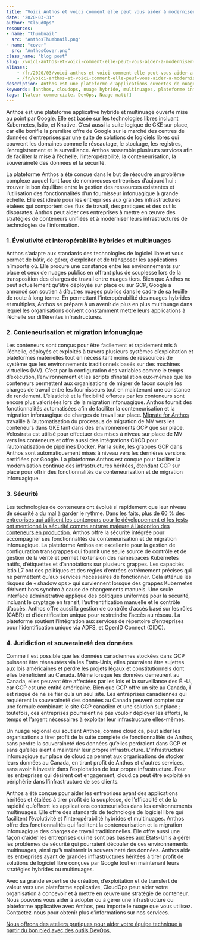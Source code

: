 ```yaml
---
title: "Voici Anthos et voici comment elle peut vous aider à moderniser votre application"
date: "2020-03-31"
author: "CloudOps"
resources:
- name: "thumbnail"
  src: "AnthosThumbnail.png"
- name: "cover"
  src: "AnthosCover.png"
class_name: "blog post"
slug: /voici-anthos-et-voici-comment-elle-peut-vous-aider-a-moderniser-votre-application
aliases:
    - /fr/2020/03/voici-anthos-et-voici-comment-elle-peut-vous-aider-a-moderniser-votre-application/
    - /fr/voici-anthos-et-voici-comment-elle-peut-vous-aider-a-moderniser-votre-application
description: Anthos est une plateforme d'applications ouvertes de nuages hybrides et multinuages conçue par Google. Elle aide les entreprises à résoudre des problèmes complexes de 5 façons.
keywords: [anthos, cloudops, nuage hybride, multinuages, plateforme infonuagique gérée, anthos architecture, plateforme infonuagique]
tags: [Valeur commerciale, DevOps, Nuage natif]
---
```


<p>Anthos est une plateforme applicative hybride et multinuage ouverte mise au point par Google. Elle est basée sur les technologies libres incluant Kubernetes, Istio, et Knative. C’est aussi la suite logique de GKE sur place, car elle bonifie la première offre de Google sur le marché des centres de données d’entreprises par une suite de solutions de logiciels libres qui couvrent les domaines comme le réseautage, le stockage, les registres, l’enregistrement et la surveillance. Anthos rassemble plusieurs services afin de faciliter la mise à l’échelle, l’interopérabilité, la conteneurisation, la souveraineté des données et la sécurité.</p><p>La plateforme Anthos a été conçue dans le but de résoudre un problème complexe auquel font face de nombreuses entreprises d’aujourd’hui&nbsp;: trouver le bon équilibre entre la gestion des ressources existantes et l’utilisation des fonctionnalités d’un fournisseur infonuagique à grande échelle. Elle est idéale pour les entreprises aux grandes infrastructures étalées qui comportent des flux de travail, des pratiques et des outils disparates. Anthos peut aider ces entreprises à mettre en œuvre des stratégies de conteneurs unifiées et à moderniser leurs infrastructures de technologies de l’information.</p><h3><strong>1. Évolutivité et interopérabilité hybrides et multinuages</strong></h3><p>Anthos s’adapte aux standards des technologies de logiciel libre et vous permet de bâtir, de gérer, d’exploiter et de transposer les applications n’importe où. Elle procure une constance entre les environnements sur place et ceux de nuages publics en offrant plus de souplesse lors de la transposition des charges de travail entre nuages tiers. Bien que Anthos ne peut actuellement qu’être déployée sur place ou sur GCP, Google a annoncé son soutien à d’autres nuages publics dans le cadre de sa feuille de route à long terme. En permettant l’interopérabilité des nuages hybrides et multiples, Anthos se prépare à un avenir de plus en plus multinuage dans lequel les organisations doivent constamment mettre leurs applications à l’échelle sur différentes infrastructures.&nbsp;</p><h3><strong>2. Conteneurisation et migration infonuagique</strong></h3><p>Les conteneurs sont conçus pour être facilement et rapidement mis à l’échelle, déployés et exploités à travers plusieurs systèmes d’exploitation et plateformes matérielles tout en nécessitant moins de ressources de système que les environnements traditionnels basés sur des machines virtuelles (MV). C’est par la configuration des variables comme le temps d’exécution, l’environnement et les scripts d’installation eux-mêmes que les conteneurs permettent aux organisations de migrer de façon souple les charges de travail entre les fournisseurs tout en maintenant une constance de rendement. L’élasticité et la flexibilité offertes par les conteneurs sont encore plus valorisées lors de la migration infonuagique. Anthos fournit des fonctionnalités automatisées afin de faciliter la conteneurisation et la migration infonuagique de charges de travail sur place. <a href="https://cloud.google.com/migrate/anthos/">Migrate for Anthos</a> travaille à l’automatisation du processus de migration de MV vers les conteneurs dans GKE tant dans des environnements GCP que sur place. Velostrata est utilisé pour effectuer des mises à niveau sur place de MV vers les conteneurs et offre aussi des intégrations CI/CD pour l’automatisation de pipelines Docker. Par la suite, les grappes GCP dans Anthos sont automatiquement mises à niveau vers les dernières versions certifiées par Google. La plateforme Anthos est conçue pour faciliter la modernisation continue des infrastructures héritées, étendant GCP sur place pour offrir des fonctionnalités de conteneurisation et de migration infonuagique.&nbsp;</p><h3><strong>3. Sécurité</strong></h3><p>Les technologies de conteneurs ont évolué si rapidement que leur niveau de sécurité a du mal à garder le rythme. Dans les faits, <a href="https://www.csoonline.com/article/2984543/as-containers-take-off-so-do-security-concerns.html">plus de 60&nbsp;% des entreprises qui utilisent les conteneurs pour le développement et les tests ont mentionné la sécurité comme entrave majeure à l’adoption des conteneurs en production</a>. Anthos offre la sécurité intégrée pour accompagner ses fonctionnalités de conteneurisation et de migration infonuagique. La plateforme Anthos est excellente pour la gestion de configuration transgrappes qui fournit une seule source de contrôle et de gestion de la vérité et permet l’extension des namespaces Kubernetes natifs, d’étiquettes et d’annotations sur plusieurs grappes. Les capacités Istio&nbsp;L7 ont des politiques et des règles d’entrées extrêmement précises qui ne permettent qu’aux services nécessaires de fonctionner. Cela atténue les risques de « shadow ops » qui surviennent lorsque des grappes Kubernetes dérivent hors synchro à cause de changements manuels. Une seule interface administrative applique des politiques uniformes pour la sécurité, incluant le cryptage en transit, l’authentification manuelle et le contrôle d’accès. Anthos offre aussi la gestion de contrôle d’accès basé sur les rôles (CABR) et d’identification unique pour restreindre l’accès au réseau. La plateforme soutient l’intégration aux services de répertoire d’entreprises pour l’identification unique via ADFS, et OpenID Connect (OIDC).</p><h3><strong>4. Juridiction et souveraineté des données</strong></h3><p>Comme il est possible que les données canadiennes stockées dans GCP puissent être réseautées via les États-Unis, elles pourraient être sujettes aux lois américaines et perdre les projets légaux et constitutionnels dont elles bénéficient au Canada. Même lorsque les données demeurent au Canada, elles peuvent être affectées par les lois et la surveillance des É.-U., car GCP est une entité américaine. Bien que GCP offre un site au Canada, il est risqué de ne se fier qu’à un seul site. Les entreprises canadiennes qui requièrent la souveraineté des données au Canada peuvent compter sur une formule combinant le site GCP canadien et une solution sur place ; toutefois, ces entreprises pourraient ne pas vouloir déployer les efforts, le temps et l’argent nécessaires à exploiter leur infrastructure elles-mêmes.&nbsp;</p><p>Un nuage régional qui soutient Anthos, comme cloud.ca, peut aider les organisations à tirer profit de la suite complète de fonctionnalités de Anthos, sans perdre la souveraineté des données qu’elles perdraient dans GCP et sans qu’elles aient à maintenir leur propre infrastructure. L’infrastructure infonuagique sur place de cloud.ca permet aux organisations de stocker leurs données au Canada, en tirant profit de Anthos et d’autres services, sans avoir à investir dans l’exploitation de leur propre infrastructure. Pour les entreprises qui désirent cet engagement, cloud.ca peut être exploité en périphérie dans l’infrastructure de ses clients.&nbsp;</p><p>Anthos a été conçue pour aider les entreprises ayant des applications héritées et étalées à tirer profit de la souplesse, de l’efficacité et de la rapidité qu’offrent les applications conteneurisées dans les environnements multinuages. Elle offre des standards de technologie de logiciel libre qui facilitent l’évolutivité et l’interopérabilité hybrides et multinuages. Anthos offre des fonctionnalités qui facilitent la conteneurisation et la migration infonuagique des charges de travail traditionnelles. Elle offre aussi une façon d’aider les entreprises qui ne sont pas basées aux États-Unis à gérer les problèmes de sécurité qui pourraient découler de ces environnements multinuages, ainsi qu’à maintenir la souveraineté des données. Anthos aide les entreprises ayant de grandes infrastructures héritées à tirer profit de solutions de logiciel libre conçues par Google tout en maintenant leurs stratégies hybrides ou multinuages.&nbsp;</p><p>Avec sa grande expertise de création, d’exploitation et de transfert de valeur vers une plateforme applicative, CloudOps peut aider votre organisation à concevoir et à mettre en œuvre une stratégie de conteneur. Nous pouvons vous aider à adopter ou à gérer une infrastructure ou plateforme applicative avec Anthos, peu importe le nuage que vous utilisez. Contactez-nous pour obtenir plus d’informations sur nos services.</p><p><a href="https://www.cloudops.com/fr/ateliers/">Nous offrons des ateliers pratiques pour aider votre équipe technique à partir du bon pied avec des outils DevOps.</a></p>

